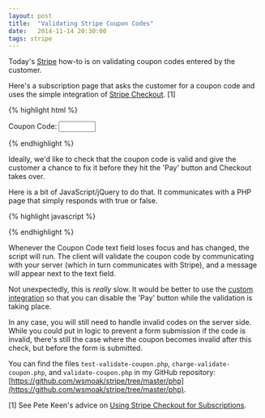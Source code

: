 ```yaml
---
layout: post
title:  "Validating Stripe Coupon Codes"
date:   2014-11-14 20:30:00
tags: stripe
---
```


Today's [Stripe](https://stripe.com) how-to is on validating coupon codes entered by the customer.

Here's a subscription page that asks the customer for a coupon code and uses the simple integration of [Stripe Checkout](https://stripe.com/docs/checkout). [1]

{% highlight html %}
<form action="charge-validate-coupon.php" method="post">

  Coupon Code: <input type=text size="6" id="coupon" name="coupon_id" />
  <span id="msg"></span>
  <script src="https://checkout.stripe.com/checkout.js" class="stripe-button"
          data-key="<?php echo $stripe['publishable_key']; ?>"
          data-amount="2995"
          data-description="Monthly Subscription"
          data-label="Subscribe"
          data-allow-remember-me="false">
  </script>
</form>
{% endhighlight %}

Ideally, we'd like to check that the coupon code is valid and give the customer a chance to fix it before they hit the 'Pay' button and Checkout takes over.  

Here is a bit of JavaScript/jQuery to do that.  It communicates with a PHP page that simply responds with true or false.

{% highlight javascript %}
<script type="text/javascript" src="jquery-1.11.1.js"></script>

<script>
$(document).ready(function(){
  $('#coupon').change(function(){
    requestData = "coupon_id="+$('#coupon').val();
    $.ajax({
      type: "GET",
      url: "validate-coupon.php",
      data: requestData,
      success: function(response){
        if (response) {
          $('#msg').html("Valid Code!")
        } else {
          $('#msg').html("Invalid Code!");
        }
      }
    });
  });
});
</script>
{% endhighlight %}

Whenever the Coupon Code text field loses focus and has changed, the script will run.  The client will validate the coupon code by communicating with your server (which in turn communicates with Stripe), and a message will appear next to the text field.

Not unexpectedly, this is _really_ slow. It would be better to use the [custom integration](https://stripe.com/docs/checkout#integration-custom) so that you can disable the 'Pay' button while the validation is taking place.

In any case, you will still need to handle invalid codes on the server side.  While you could put in logic to prevent a form submission if the code is invalid, there's still the case where the coupon becomes invalid after this check, but before the form is submitted.

You can find the files <code>test-validate-coupon.php</code>, <code>charge-validate-coupon.php</code>, and <code>validate-coupon.php</code> in my GitHub repository:  [https://github.com/wsmoak/stripe/tree/master/php](https://github.com/wsmoak/stripe/tree/master/php).

[1] See Pete Keen's advice on [Using Stripe Checkout for Subscriptions](https://www.petekeen.net/using-stripe-checkout-for-subscriptions).